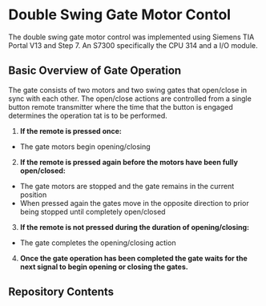 # Double Swing Gate Motor Contol

The double swing gate motor control was implemented using Siemens TIA Portal V13 and Step 7.
An S7300 specifically the CPU 314 and a I/O module.

## Basic Overview of Gate Operation

The gate consists of two motors and two swing gates that open/close in sync with each other. The open/close actions are controlled from a single button remote transmitter where the time that the button is engaged determines the operation tat is to be performed.
1. **If the remote is pressed once:**
- The gate motors begin opening/closing
2. **If the remote is pressed again before the motors have been fully open/closed:**
- The gate motors are stopped and the gate remains in the current position
- When pressed again the gates move in the opposite direction to prior being stopped until completely open/closed
3. **If the remote is not pressed during the duration of opening/closing:**
- The gate completes the opening/closing action
4. **Once the gate operation has been completed the gate waits for the next signal to begin opening or closing the gates.**

## Repository Contents
